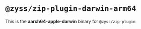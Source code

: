 # `@zyss/zip-plugin-darwin-arm64`

This is the **aarch64-apple-darwin** binary for `@zyss/zip-plugin`
